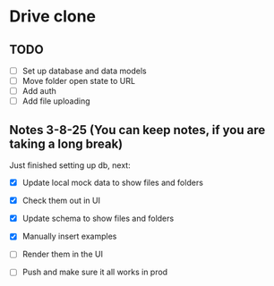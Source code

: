 # Drive clone

## TODO

- [ ] Set up database and data models
- [ ] Move folder open state to URL
- [ ] Add auth
- [ ] Add file uploading

## Notes 3-8-25 (You can keep notes, if you are taking a long break)

Just finished setting up db, next:

- [x] Update local mock data to show files and folders
- [x] Check them out in UI

- [x] Update schema to show files and folders
- [x] Manually insert examples
- [ ] Render them in the UI
- [ ] Push and make sure it all works in prod
